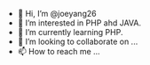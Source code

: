 - 👋 Hi, I’m @joeyang26
- 👀 I’m interested in PHP ahd JAVA.
- 🌱 I’m currently learning PHP.
- 💞️ I’m looking to collaborate on ...
- 📫 How to reach me ...

<!---
joeyang26/joeyang26 is a ✨ special ✨ repository because its `README.md` (this file) appears on your GitHub profile.
You can click the Preview link to take a look at your changes.
--->
